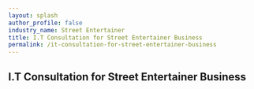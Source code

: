 ```yaml
---
layout: splash 
author_profile: false 
industry_name: Street Entertainer
title: I.T Consultation for Street Entertainer Business
permalink: /it-consultation-for-street-entertainer-business
---
```


## I.T Consultation for Street Entertainer Business
